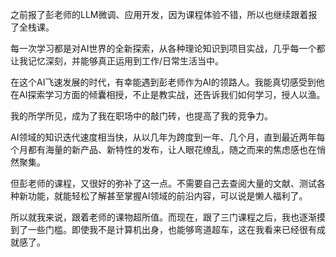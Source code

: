 之前报了彭老师的LLM微调、应用开发，因为课程体验不错，所以也继续跟着报了全栈课。

每一次学习都是对AI世界的全新探索，从各种理论知识到项目实战，几乎每一个都让我记忆深刻，并能够真正运用到工作/日常生活当中。

在这个AI飞速发展的时代，有幸能遇到彭老师作为AI的领路人。我能真切感受到他在AI探索学习方面的倾囊相授，不止是教实战，还告诉我们如何学习，授人以渔。

我的所学所见，成为了我在职场中的敲门砖，也提高了我的竞争力。

AI领域的知识迭代速度相当快，从以几年为跨度到一年、几个月，直到最近两年每个月都有海量的新产品、新特性的发布，让人眼花缭乱，随之而来的焦虑感也在悄然聚集。

但彭老师的课程，又很好的弥补了这一点。不需要自己去查阅大量的文献、测试各种新功能，就能轻松了解甚至掌握AI领域的前沿内容，可以说是懒人福利了。

所以就我来说，跟着老师的课物超所值。而现在，跟了三门课程之后，我也逐渐摸到了一些门槛。即使我不是计算机出身，也能够弯道超车，这在我看来已经很有成就感了。
